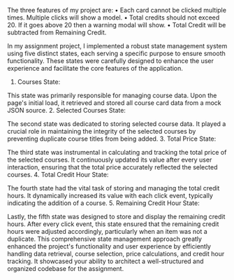 <!-- <<<<< Add at least 3 Project features  >>>>> -->

The three features of my project are:
• Each card cannot be clicked multiple times.  Multiple clicks will show a model.
• Total credits should not exceed 20.  If it goes above 20 then a warning modal will show.
• Total Credit will be subtracted from Remaining Credit.

<!-- <<<<< Discuss how you managed the state in your assignment project.  >>>>> -->

In my assignment project, I implemented a robust state management system using five distinct states, each serving a specific purpose to ensure smooth functionality. These states were carefully designed to enhance the user experience and facilitate the core features of the application.

1. Courses State:

This state was primarily responsible for managing course data.
Upon the page's initial load, it retrieved and stored all course card data from a mock JSON source.
2. Selected Courses State:

The second state was dedicated to storing selected course data.
It played a crucial role in maintaining the integrity of the selected courses by preventing duplicate course titles from being added.
3. Total Price State:

The third state was instrumental in calculating and tracking the total price of the selected courses.
It continuously updated its value after every user interaction, ensuring that the total price accurately reflected the selected courses.
4. Total Credit Hour State:

The fourth state had the vital task of storing and managing the total credit hours.
It dynamically increased its value with each click event, typically indicating the addition of a course.
5. Remaining Credit Hour State:

Lastly, the fifth state was designed to store and display the remaining credit hours.
After every click event, this state ensured that the remaining credit hours were adjusted accordingly, particularly when an item was not a duplicate.
This comprehensive state management approach greatly enhanced the project's functionality and user experience by efficiently handling data retrieval, course selection, price calculations, and credit hour tracking. It showcased your ability to architect a well-structured and organized codebase for the assignment.
